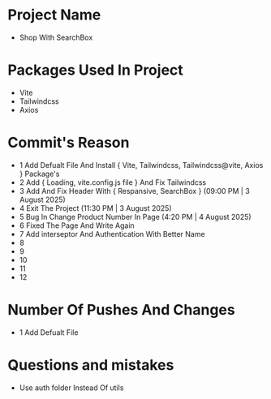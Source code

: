 # Project Name

- Shop With SearchBox

# Packages Used In Project

- Vite
- Tailwindcss
- Axios

# Commit's Reason

- 1 Add Defualt File And Install { Vite, Tailwindcss, Tailwindcss@vite, Axios } Package's
- 2 Add { Loading, vite.config.js file } And Fix Tailwindcss
- 3 Add And Fix Header With { Respansive, SearchBox } (09:00 PM | 3 August 2025)
- 4 Exit The Project (11:30 PM | 3 August 2025)
- 5 Bug In Change Product Number In Page (4:20 PM | 4 August 2025)
- 6 Fixed The Page And Write Again
- 7 Add interseptor And Authentication With Better Name
- 8
- 9
- 10
- 11
- 12

# Number Of Pushes And Changes

- 1 Add Defualt File

# Questions and mistakes

- Use auth folder Instead Of utils
